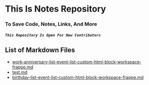 # This Is Notes Repository
### To Save Code, Notes, Links, And More

##### ``` This Repository Is Open For New Contributors ```

## List of Markdown Files
- [work-anniversary-list-event-list-custom-html-block-workspace-frappe.md](./work-anniversary-list-event-list-custom-html-block-workspace-frappe.md)
- [test.md](./test.md)
- [birthday-list-event-list-custom-html-block-workspace-frappe.md](./birthday-list-event-list-custom-html-block-workspace-frappe.md)

